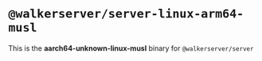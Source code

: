 # `@walkerserver/server-linux-arm64-musl`

This is the **aarch64-unknown-linux-musl** binary for `@walkerserver/server`
